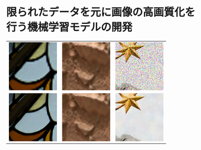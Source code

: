 # 限られたデータを元に画像の高画質化を行う機械学習モデルの開発
||||
|---|---|---|
|![](https://github.com/jSm449g4d/Research/blob/master/assets/t22.png)|![](https://github.com/jSm449g4d/Research/blob/master/assets/t31.png)|![](https://github.com/jSm449g4d/Research/blob/master/assets/t182.png)|
|![](https://github.com/jSm449g4d/Research/blob/master/assets/p22.png)|![](https://github.com/jSm449g4d/Research/blob/master/assets/p31.png)|![](https://github.com/jSm449g4d/Research/blob/master/assets/p182.png)|

